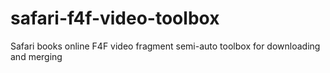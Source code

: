 # safari-f4f-video-toolbox
Safari books online F4F video fragment semi-auto toolbox for downloading and merging
